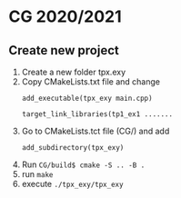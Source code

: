 # CG 2020/2021

## Create new project
1. Create a new folder tpx.exy
2. Copy CMakeLists.txt file and change 
    ```
    add_executable(tpx_exy main.cpp)

    target_link_libraries(tp1_ex1 .......
    ```
3. Go to CMakeLists.tct file (CG/) and add 
    ```
    add_subdirectory(tpx_exy)
    ```
4. Run ```CG/build$ cmake -S .. -B .```
5. run ```make```
6. execute ```./tpx_exy/tpx_exy```
